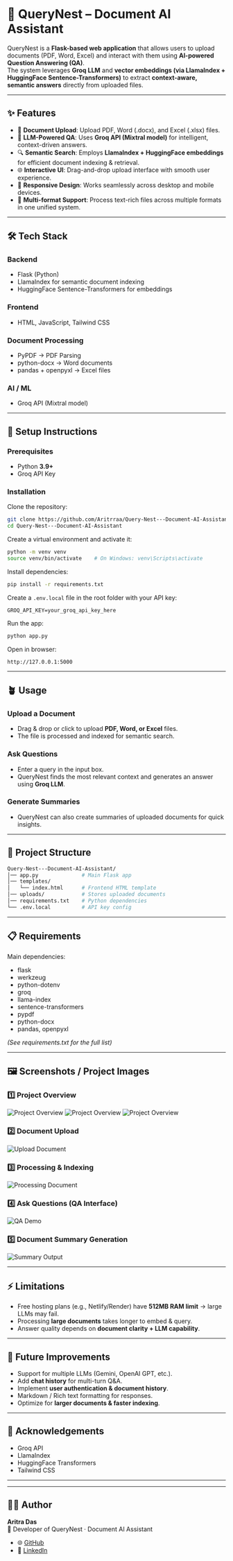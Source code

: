 # 📄 QueryNest – Document AI Assistant

QueryNest is a **Flask-based web application** that allows users to upload documents (PDF, Word, Excel) and interact with them using **AI-powered Question Answering (QA)**.  
The system leverages **Groq LLM** and **vector embeddings (via LlamaIndex + HuggingFace Sentence-Transformers)** to extract **context-aware, semantic answers** directly from uploaded files.

---

## ✨ Features

- 📂 **Document Upload**: Upload PDF, Word (.docx), and Excel (.xlsx) files.  
- 🤖 **LLM-Powered QA**: Uses **Groq API (Mixtral model)** for intelligent, context-driven answers.  
- 🔍 **Semantic Search**: Employs **LlamaIndex + HuggingFace embeddings** for efficient document indexing & retrieval.  
- 🌐 **Interactive UI**: Drag-and-drop upload interface with smooth user experience.  
- 📱 **Responsive Design**: Works seamlessly across desktop and mobile devices.  
- 📑 **Multi-format Support**: Process text-rich files across multiple formats in one unified system.  

---

## 🛠️ Tech Stack

### Backend
- Flask (Python)  
- LlamaIndex for semantic document indexing  
- HuggingFace Sentence-Transformers for embeddings  

### Frontend
- HTML, JavaScript, Tailwind CSS  

### Document Processing
- PyPDF → PDF Parsing  
- python-docx → Word documents  
- pandas + openpyxl → Excel files  

### AI / ML
- Groq API (Mixtral model)  

---

## 🚀 Setup Instructions

### Prerequisites
- Python **3.9+**  
- Groq API Key  

### Installation

Clone the repository:
```bash
git clone https://github.com/Aritrraa/Query-Nest---Document-AI-Assistant.git
cd Query-Nest---Document-AI-Assistant
```

Create a virtual environment and activate it:
```bash
python -m venv venv
source venv/bin/activate    # On Windows: venv\Scripts\activate
```

Install dependencies:
```bash
pip install -r requirements.txt
```

Create a `.env.local` file in the root folder with your API key:
```env
GROQ_API_KEY=your_groq_api_key_here
```

Run the app:
```bash
python app.py
```

Open in browser:
```
http://127.0.0.1:5000
```

---

## 🪴 Usage

### Upload a Document  
- Drag & drop or click to upload **PDF, Word, or Excel** files.  
- The file is processed and indexed for semantic search.  

### Ask Questions  
- Enter a query in the input box.  
- QueryNest finds the most relevant context and generates an answer using **Groq LLM**.  

### Generate Summaries  
- QueryNest can also create summaries of uploaded documents for quick insights.  

---

## 📂 Project Structure

```graphql
Query-Nest---Document-AI-Assistant/
│── app.py              # Main Flask app
│── templates/
│   └── index.html      # Frontend HTML template
│── uploads/            # Stores uploaded documents
│── requirements.txt    # Python dependencies
└── .env.local          # API key config
```

---

## 📋 Requirements

Main dependencies:
- flask  
- werkzeug  
- python-dotenv  
- groq  
- llama-index  
- sentence-transformers  
- pypdf  
- python-docx  
- pandas, openpyxl  

*(See requirements.txt for the full list)*

---

## 🖼️ Screenshots / Project Images

### 1️⃣ Project Overview  
![Project Overview](project_overview1.png)
![Project Overview](project_overview2.png)
![Project Overview](project_overview3.png)

### 2️⃣ Document Upload  
![Upload Document](upload.png)

### 3️⃣ Processing & Indexing  
![Processing Document](processing.png)

### 4️⃣ Ask Questions (QA Interface)  
![QA Demo](query.png)

### 5️⃣ Document Summary Generation  
![Summary Output](summary.png)

---

## ⚡ Limitations

- Free hosting plans (e.g., Netlify/Render) have **512MB RAM limit** → large LLMs may fail.  
- Processing **large documents** takes longer to embed & query.  
- Answer quality depends on **document clarity + LLM capability**.  

---

## 🔮 Future Improvements

- Support for multiple LLMs (Gemini, OpenAI GPT, etc.).  
- Add **chat history** for multi-turn Q&A.  
- Implement **user authentication & document history**.  
- Markdown / Rich text formatting for responses.  
- Optimize for **larger documents & faster indexing**.  

---


## 🙏 Acknowledgements

- Groq API  
- LlamaIndex  
- HuggingFace Transformers  
- Tailwind CSS  

---

---

## 👨‍💻 Author

**Aritra Das**  
🚀 Developer of QueryNest · Document AI Assistant  

- 🌐 [GitHub](https://github.com/Aritrraa)  
- 💼 [LinkedIn](https://www.linkedin.com/in/aritra-das-6b5b89231/)  
